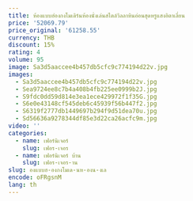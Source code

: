 ```yaml
---
title: ห้องแบบฮ่องกงโมเดิร์นห้องนั่งเล่นสไตล์วิลลาหินอ่อนสุดหรูแสงอิตาเลี่ยน
price: '52069.79'
price_original: '61258.55'
currency: THB
discount: 15%
rating: 4
volume: 95
image: Sa3d5aaccee4b457db5cfc9c774194d22v.jpg
images:
  - Sa3d5aaccee4b457db5cfc9c774194d22v.jpg
  - Sea9724ee8c7b4a408b4fb225ee0999b2J.jpg
  - S9fdc0dd59d814e3ea1ece429972f1f35G.jpg
  - S6e0e43148cf545deb6c45939f56b447f2.jpg
  - S6319f2777db1449697b294f9d51dea70u.jpg
  - Sd56636a9278344df85e3d22ca26acfc9m.jpg
video: ''
categories:
  - name: เฟอร์นิเจอร์
    slug: เฟอร-เจอร
  - name: เฟอร์นิเจอร์ บ้าน
    slug: เฟอร-เจอร-าน
slug: องแบบฮ-องกงโมเด-นห-องน-งเล
encode: oFRgsnM
lang: th
---
```

  